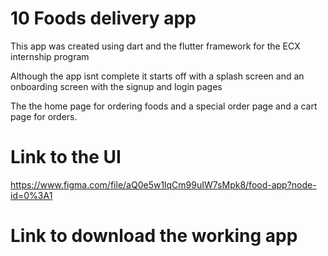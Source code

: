 # 10 Foods delivery app

This app was created using dart and the flutter framework for the ECX internship program


Although the app isnt complete it starts off with a splash screen and an onboarding screen with the signup and login pages


The the home page for ordering foods and a special order page and a cart page for orders.


# Link to the UI


https://www.figma.com/file/aQ0e5w1lqCm99uIW7sMpk8/food-app?node-id=0%3A1


# Link to download the working app
